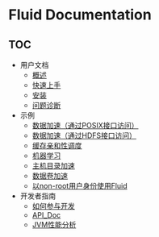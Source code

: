 # Fluid Documentation

<!-- markdownlint-disable MD007 -->
<!-- markdownlint-disable MD032 -->

## TOC

+ 用户文档
  - [概述](userguide/overview.md)
  - [快速上手](userguide/get_started.md)
  - [安装](userguide/install.md)
  - [问题诊断](userguide/troubleshooting.md)
+ 示例
  - [数据加速（通过POSIX接口访问）](samples/accelerate_data_accessing.md)
  - [数据加速（通过HDFS接口访问）](samples/accelerate_data_accessing_by_hdfs.md)
  - [缓存亲和性调度](samples/data_co_locality.md)
  - [机器学习](samples/machinelearning.md)
  - [主机目录加速](samples/hostpath.md)
  - [数据卷加速](samples/accelerate_pvc.md)
  - [以non-root用户身份使用Fluid](samples/nonroot_access.md)
+ 开发者指南
  - [如何参与开发](dev/how_to_develop.md)
  - [API_Doc](dev/api_doc.md)
  - [JVM性能分析](dev/profiling.md)

